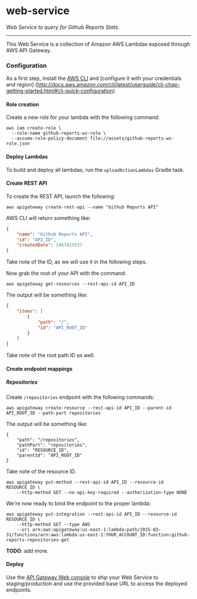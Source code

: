 web-service
===========

_Web Service to query for Github Reports Stats._

-----------

This Web Service is a collection of Amazon AWS Lambdas exposed through AWS API Gateway.

### Configuration

As a first step, install the [AWS CLI](https://aws.amazon.com/cli/) and [configure it with your credentials and region]
(http://docs.aws.amazon.com/cli/latest/userguide/cli-chap-getting-started.html#cli-quick-configuration).

#### Role creation

Create a new role for your lambda with the following command:

```shell
aws iam create-role \
  --role-name github-reports-ws-role \
  --assume-role-policy-document file://assets/github-reports-ws-role.json
```

#### Deploy Lambdas

To build and deploy all lambdas, run the `uploadActionLambdas` Gradle task.

#### Create REST API

To create the REST API, launch the following:

```shell
aws apigateway create-rest-api --name "Github Reports API"
```

AWS CLI will return something like:

```json
{
    "name": "Github Reports API",
    "id": "API_ID",
    "createdDate": 1467815537
}
```

Take note of the ID, as we will use it in the following steps.

Now grab the root of your API with the command:

```shell
aws apigateway get-resources --rest-api-id API_ID
```

The output will be something like:

```json
{
    "items": [
        {
            "path": "/",
            "id": "API_ROOT_ID"
        }
    ]
}
```

Take note of the root path ID as well.

#### Create endpoint mappings

##### Repositories

Create `/repositories` endpoint with the following commands:

```shell
aws apigateway create-resource --rest-api-id API_ID --parent-id API_ROOT_ID --path-part repositories
```

The output will be something like:

```shell
{
    "path": "/repositories",
    "pathPart": "repositories",
    "id": "RESOURCE_ID",
    "parentId": "API_ROOT_ID"
}
```

Take note of the resource ID.

```shell
aws apigateway put-method --rest-api-id API_ID --resource-id RESOURCE_ID \
    --http-method GET --no-api-key-required --authorization-type NONE
```

We're now ready to bind the endpoint to the proper lambda:

```shell
aws apigateway put-integration --rest-api-id API_ID --resource-id RESOURCE_ID \
    --http-method GET --type AWS
    --uri arn:aws:apigateway:us-east-1:lambda:path/2015-03-31/functions/arn:aws:lambda:us-east-1:YOUR_ACCOUNT_ID:function:github-reports-repositories-get
```

**TODO**: add more.

#### Deploy

Use the [API Gateway Web console](https://console.aws.amazon.com/apigateway) to ship your Web Service to
staging/production and use the provided base URL to access the deployed endpoints.
